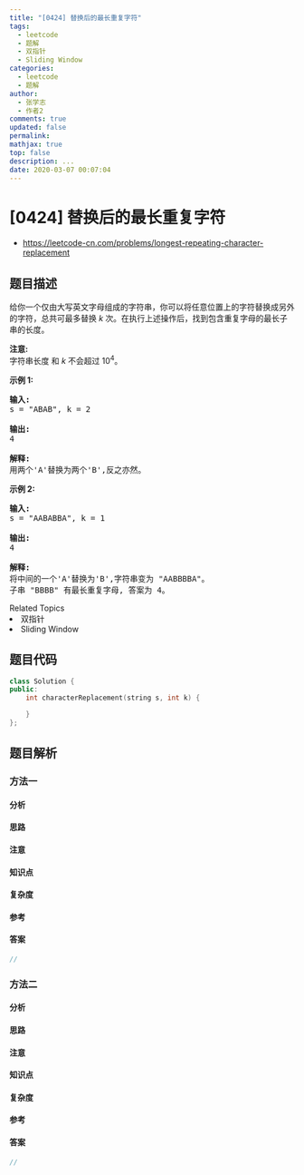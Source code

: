 ```yaml
---
title: "[0424] 替换后的最长重复字符"
tags:
  - leetcode
  - 题解
  - 双指针
  - Sliding Window
categories:
  - leetcode
  - 题解
author:
  - 张学志
  - 作者2
comments: true
updated: false
permalink:
mathjax: true
top: false
description: ...
date: 2020-03-07 00:07:04
---
```



# [0424] 替换后的最长重复字符
* https://leetcode-cn.com/problems/longest-repeating-character-replacement


## 题目描述

<p>给你一个仅由大写英文字母组成的字符串，你可以将任意位置上的字符替换成另外的字符，总共可最多替换&nbsp;<em>k&nbsp;</em>次。在执行上述操作后，找到包含重复字母的最长子串的长度。</p>

<p><strong>注意:</strong><br>
字符串长度 和 <em>k </em>不会超过&nbsp;10<sup>4</sup>。</p>

<p><strong>示例 1:</strong></p>

<pre><strong>输入:</strong>
s = &quot;ABAB&quot;, k = 2

<strong>输出:</strong>
4

<strong>解释:</strong>
用两个&#39;A&#39;替换为两个&#39;B&#39;,反之亦然。
</pre>

<p><strong>示例 2:</strong></p>

<pre><strong>输入:</strong>
s = &quot;AABABBA&quot;, k = 1

<strong>输出:</strong>
4

<strong>解释:</strong>
将中间的一个&#39;A&#39;替换为&#39;B&#39;,字符串变为 &quot;AABBBBA&quot;。
子串 &quot;BBBB&quot; 有最长重复字母, 答案为 4。
</pre>
<div><div>Related Topics</div><div><li>双指针</li><li>Sliding Window</li></div></div>


## 题目代码

```cpp
class Solution {
public:
    int characterReplacement(string s, int k) {

    }
};
```


## 题目解析


### 方法一

#### 分析

#### 思路

#### 注意

#### 知识点

#### 复杂度

#### 参考

#### 答案

```cpp
//
```


### 方法二

#### 分析

#### 思路

#### 注意

#### 知识点

#### 复杂度

#### 参考

#### 答案

```cpp
//
```


